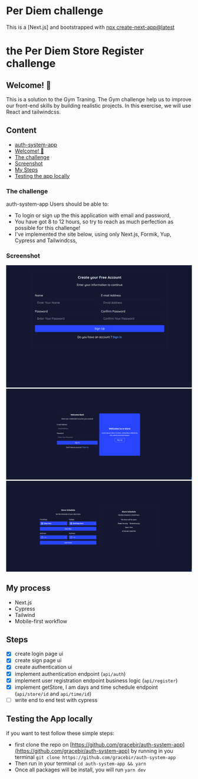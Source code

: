 # Per Diem challenge

This is a [Next.js] and bootstrapped with [npx create-next-app@latest](https://nextjs.org/docs/getting-started/installation)

# the Per Diem Store Register challenge

## Welcome! 👋

This is a solution to the Gym Traning. The Gym challenge help us to improve our front-end skills by building realistic projects.
In this exercise, we will use React and tailwindcss.

## Content

- [auth-system-app](#)
- [Welcome! 👋](#)
- [The challenge](#)
- [Screenshot](#screenshot)
- [My Steps](#steps)
- [Testing the app locally](#testing-the-app-locally)

### The challenge

auth-system-app
Users should be able to:

- To login or sign up the this application with email and password,
- You have got 8 to 12 hours, so try to reach as much perfection as possible for this challenge!
- I've implemented the site below, using only Next.js, Formik, Yup, Cypress and Tailwindcss,



### Screenshot

![login - desktop-page](./login.png)
![signup - desktop-page](./signup.png)
![authenticated - desktop-page](./authenticated.png)

## My process

- Next.js
- Cypress
- Tailwind
- Mobile-first workflow

## Steps

- [x] create login page ui
- [x] create sign page ui
- [x] create authentication ui
- [x] implement authentication endpoint (`api/auth`)
- [x] implement user registration endpoint business logic (`api/register`)
- [x] implement getStore, I am days and time schedule endpoint (`api/store/id` and `api/time/id`)
- [ ] write end to end test with cypress

## Testing the App locally

if you want to test follow these simple steps:

- first clone the repo on [https://github.com/gracebir/auth-system-app](https://github.com/gracebir/auth-system-app) by running in you terminal `git clone https://github.com/gracebir/auth-system-app`
- Then run in your terminal `cd auth-system-app && yarn`
- Once all packages will be install, you will run `yarn dev`
